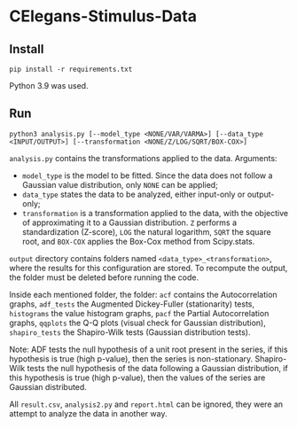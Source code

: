 # CElegans-Stimulus-Data

## Install

```
pip install -r requirements.txt
```
Python 3.9 was used.

## Run

```
python3 analysis.py [--model_type <NONE/VAR/VARMA>] [--data_type <INPUT/OUTPUT>] [--transformation <NONE/Z/LOG/SQRT/BOX-COX>]
```

`analysis.py` contains the transformations applied to the data. Arguments:

- `model_type` is the model to be fitted. Since the data does not follow a Gaussian value distribution, only `NONE` can be applied;
- `data_type` states the data to be analyzed, either input-only or output-only;
- `transformation` is a transformation applied to the data, with the objective of approximating it to a Gaussian distribution. `Z` performs a standardization (Z-score), `LOG` the natural logarithm, `SQRT` the square root, and `BOX-COX` applies the Box-Cox method from Scipy.stats.

`output` directory contains folders named `<data_type>_<transformation>`, where the results for this configuration are stored. To recompute the output, the folder must be deleted before running the code.

Inside each mentioned folder, the folder: `acf` contains the Autocorrelation graphs, `adf_tests` the Augmented Dickey-Fuller (stationarity) tests, `histograms` the value histogram graphs, `pacf` the Partial Autocorrelation graphs, `qqplots` the Q-Q plots (visual check for Gaussian distribution), `shapiro_tests` the Shapiro-Wilk tests (Gaussian distribution tests).

Note: ADF tests the null hypothesis of a unit root present in the series, if this hypothesis is true (high p-value), then the series is non-stationary. Shapiro-Wilk tests the null hypothesis of the data following a Gaussian distribution, if this hypothesis is true (high p-value), then the values of the series are Gaussian distributed.

All `result.csv`, `analysis2.py` and `report.html` can be ignored, they were an attempt to analyze the data in another way.
